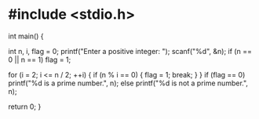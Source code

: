 # #include <stdio.h>

int main() {

  int n, i, flag = 0;
  printf("Enter a positive integer: ");
  scanf("%d", &n);
  if (n == 0 || n == 1)
    flag = 1;

  for (i = 2; i <= n / 2; ++i) {
    if (n % i == 0) {
      flag = 1;
      break;
    }
  }
  if (flag == 0)
    printf("%d is a prime number.", n);
  else
    printf("%d is not a prime number.", n);

  return 0;
}
